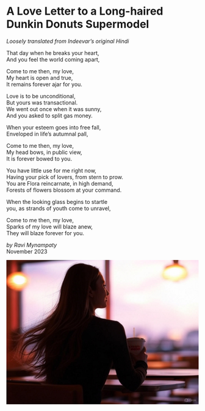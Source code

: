 # A Love Letter to a Long-haired Dunkin Donuts Supermodel
_Loosely translated from Indeevar’s original Hindi_  

That day when he breaks your heart,  
And you feel the world coming apart,  

Come to me then, my love,  
My heart is open and true,  
It remains forever ajar for you.  

Love is to be unconditional,  
But yours was transactional.  
We went out once when it was sunny,  
And you asked to split gas money.  

When your esteem goes into free fall,  
Enveloped in life’s autumnal pall,  

Come to me then, my love,  
My head bows, in public view,  
It is forever bowed to you.  

You have little use for me right now,  
Having your pick of lovers, from stern to prow.  
You are Flora reincarnate, in high demand,  
Forests of flowers blossom at your command.  

When the looking glass begins to startle  
you, as strands of youth come to unravel,  

Come to me then, my love,  
Sparks of my love will blaze anew,  
They will blaze forever for you.  

_by Ravi Mynampaty_  
November 2023


<img src="../poems/assets/images/dunkin2.jpeg" alt="A woman enjoying a cup of coffee" title="A woman enjoying a cup of coffee">  
